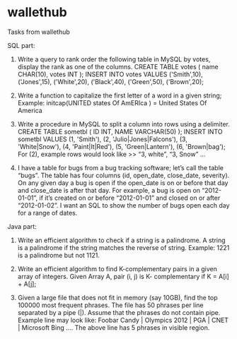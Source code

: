 # wallethub
Tasks from wallethub

SQL part:

1) Write a query to rank order the following table in MySQL by votes, display the rank as one of the
columns.
CREATE TABLE votes ( name CHAR(10), votes INT );
INSERT INTO votes VALUES
 ('Smith',10), ('Jones',15), ('White',20), ('Black',40), ('Green',50), ('Brown',20);
 
2) Write a function to capitalize the first letter of a word in a given string;
Example: initcap(UNITED states Of AmERIca ) = United States Of America

3) Write a procedure in MySQL to split a column into rows using a delimiter.
CREATE TABLE sometbl ( ID INT, NAME VARCHAR(50) );
INSERT INTO sometbl VALUES (1, 'Smith'), (2, 'Julio|Jones|Falcons'), (3,
'White|Snow'), (4, 'Paint|It|Red'), (5, 'Green|Lantern'), (6, 'Brown|bag');
For (2), example rows would look like >> “3, white”, “3, Snow” …

4) I have a table for bugs from a bug tracking software; let’s call the table “bugs”.
The table has four columns (id, open_date, close_date, severity). On any given day
a bug is open if the open_date is on or before that day and close_date is after
that day. For example, a bug is open on “2012-01-01”, if it’s created on or
before “2012-01-01” and closed on or after “2012-01-02”. I want an SQL to show
the number of bugs open each day for a range of dates.

Java part:

1) Write an efficient algorithm to check if a string is a palindrome. A string is a
palindrome if the string matches the reverse of string.
Example: 1221 is a palindrome but not 1121.

2) Write an efficient algorithm to find K-complementary pairs in a given array of
integers. Given Array A, pair (i, j) is K- complementary if K = A[i] + A[j];

3) Given a large file that does not fit in memory (say 10GB), find the top 100000
most frequent phrases. The file has 50 phrases per line separated by a pipe (|).
Assume that the phrases do not contain pipe.
Example line may look like: Foobar Candy | Olympics 2012 | PGA | CNET |
Microsoft Bing ….
The above line has 5 phrases in visible region.
